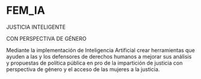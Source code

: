 # FEM_IA
JUSTICIA INTELIGENTE

CON PERSPECTIVA DE GÉNERO

Mediante la implementación de Inteligencia Artificial
crear herramientas que ayuden a las y los defensores
de derechos humanos a mejorar sus análisis y
propuestas de política pública en pro de la impartición
de justicia con perspectiva de género y el acceso de
las mujeres a la justicia.
